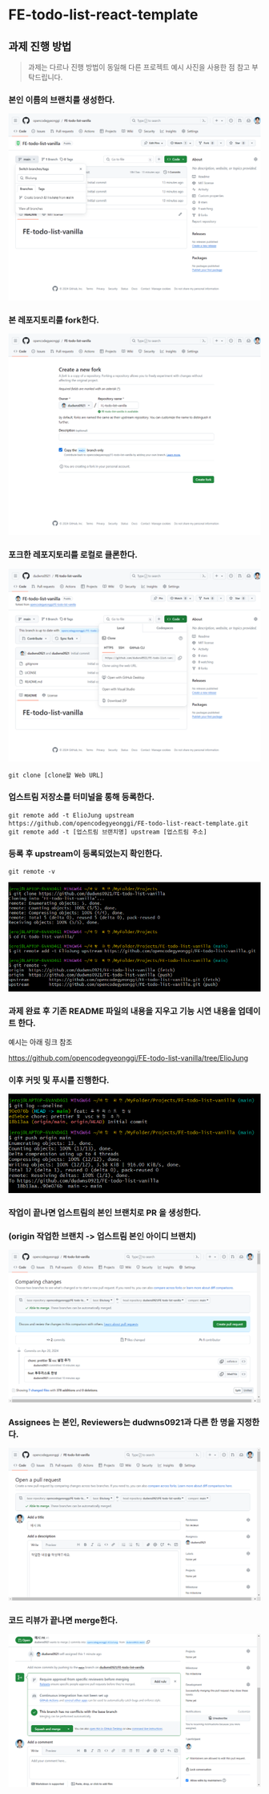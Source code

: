 # FE-todo-list-react-template

## 과제 진행 방법

> 과제는 다르나 진행 방법이 동일해 다른 프로젝트 예시 사진을 사용한 점 참고 부탁드립니다.

### 본인 이름의 브랜치를 생성한다.

![image1](./md-images/image1.png)

### 본 레포지토리를 fork한다.

![image2](./md-images/image2.png)

### 포크한 레포지토리를 로컬로 클론한다.

![image3](./md-images/image3.png)

```
git clone [clone할 Web URL]
```

### 업스트림 저장소를 터미널을 통해 등록한다.

```
git remote add -t ElioJung upstream https://github.com/opencodegyeonggi/FE-todo-list-react-template.git
git remote add -t [업스트림 브랜치명] upstream [업스트림 주소]
```

### 등록 후 upstream이 등록되었는지 확인한다.

```
git remote -v
```

![image4](./md-images/image4.png)

### 과제 완료 후 기존 README 파일의 내용을 지우고 기능 시연 내용을 업데이트 한다.

예시는 아래 링크 참조

https://github.com/opencodegyeonggi/FE-todo-list-vanilla/tree/ElioJung

### 이후 커밋 및 푸시를 진행한다.

![image5](./md-images/image5.png)

### 작업이 끝나면 업스트림의 본인 브랜치로 PR 을 생성한다.

### (origin 작업한 브랜치 -> 업스트림 본인 아이디 브랜치)

![image6](./md-images/image6.png)

### Assignees 는 본인, Reviewers는 dudwns0921과 다른 한 명을 지정한다.

![image7](./md-images/image7.png)

### 코드 리뷰가 끝나면 merge한다.

![image8](./md-images/image8.png)

